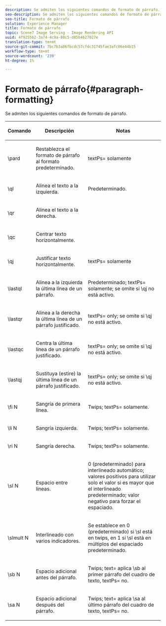 ```yaml
---
description: Se admiten los siguientes comandos de formato de párrafo.
seo-description: Se admiten los siguientes comandos de formato de párrafo.
seo-title: Formato de párrafo
solution: Experience Manager
title: Formato de párrafo
topic: Scene7 Image Serving - Image Rendering API
uuid: 4f9255b2-3a74-4c9a-80c5-d85b4627027e
translation-type: tm+mt
source-git-commit: 7bc7b3a86fbcdc57cfdc31745fae3afc06e44b15
workflow-type: tm+mt
source-wordcount: '239'
ht-degree: 1%

---
```



# Formato de párrafo{#paragraph-formatting}

Se admiten los siguientes comandos de formato de párrafo.

<table id="table_5DD044E1C0614A29A2413557DF57197D"> 
 <thead> 
  <tr> 
   <th class="entry"> <p>Comando </p> </th> 
   <th class="entry"> <p>Descripción </p> </th> 
   <th class="entry"> <p>Notas </p> </th> 
  </tr> 
 </thead>
 <tbody> 
  <tr> 
   <td> <span class="codeph"> \pard  </span> </td> 
   <td> <p>Restablezca el formato de párrafo al formato predeterminado. </p> </td> 
   <td> <p> <span class="codeph"> textPs=  </span> solamente </p> </td> 
  </tr> 
  <tr> 
   <td> <span class="codeph"> \ql  </span> </td> 
   <td> <p>Alinea el texto a la izquierda. </p> </td> 
   <td> <p>Predeterminado. </p> </td> 
  </tr> 
  <tr> 
   <td> <span class="codeph"> \qr  </span> </td> 
   <td> <p>Alinea el texto a la derecha. </p> </td> 
   <td> <p> </p> </td> 
  </tr> 
  <tr> 
   <td> <span class="codeph"> \qc  </span> </td> 
   <td> <p>Centrar texto horizontalmente. </p> </td> 
   <td> <p> </p> </td> 
  </tr> 
  <tr> 
   <td> <span class="codeph"> \qj  </span> </td> 
   <td> <p>Justificar texto horizontalmente. </p> </td> 
   <td> <p> <span class="codeph"> textPs=  </span> solamente </p> </td> 
  </tr> 
  <tr> 
   <td> <span class="codeph"> \lastql  </span> </td> 
   <td> <p>Alinea a la izquierda la última línea de un párrafo. </p> </td> 
   <td> <p>Predeterminado; <span class="codeph"> textPs= </span> solamente; se omite si <span class="codeph"> \qj </span>no está activo. </p> </td> 
  </tr> 
  <tr> 
   <td> <span class="codeph"> \lastqr  </span> </td> 
   <td> <p>Alinea a la derecha la última línea de un párrafo justificado. </p> </td> 
   <td> <p> <span class="codeph"> textPs=  </span> only; se omite si  <span class="codeph"> \qj no  </span> está activo. </p> </td> 
  </tr> 
  <tr> 
   <td> <span class="codeph"> \lastqc  </span> </td> 
   <td> <p>Centra la última línea de un párrafo justificado. </p> </td> 
   <td> <p> <span class="codeph"> textPs=  </span> only; se omite si  <span class="codeph"> \qj no  </span>está activo. </p> </td> 
  </tr> 
  <tr> 
   <td> <span class="codeph"> \lastqj  </span> </td> 
   <td> <p>Sustituya (estire) la última línea de un párrafo justificado. </p> </td> 
   <td> <p> <span class="codeph"> textPs=  </span> only; se omite si  <span class="codeph"> \qj no  </span>está activo. </p> </td> 
  </tr> 
  <tr> 
   <td> <span class="codeph"> \fi  <span class="varname"> N  </span> </span> </td> 
   <td> <p>Sangría de primera línea. </p> </td> 
   <td> <p>Twips; <span class="codeph"> textPs= </span> solamente. </p> </td> 
  </tr> 
  <tr> 
   <td> <span class="codeph"> \li  <span class="varname"> N  </span> </span> </td> 
   <td> <p>Sangría izquierda. </p> </td> 
   <td> <p>Twips; <span class="codeph"> textPs= </span> solamente. </p> </td> 
  </tr> 
  <tr> 
   <td> <span class="codeph"> \ri  <span class="varname"> N  </span> </span> </td> 
   <td> <p>Sangría derecha. </p> </td> 
   <td> <p>Twips; <span class="codeph"> textPs= </span> solamente. </p> </td> 
  </tr> 
  <tr> 
   <td> <span class="codeph"> \sl  <span class="varname"> N  </span> </span> </td> 
   <td> <p>Espacio entre líneas. </p> </td> 
   <td> <p>0 (predeterminado) para interlineado automático; valores positivos para utilizar solo el valor si es mayor que el interlineado predeterminado; valor negativo para forzar el espaciado. </p> </td> 
  </tr> 
  <tr> 
   <td> <span class="codeph"> \slmult  <span class="varname"> N  </span> </span> </td> 
   <td> <p>Interlineado con varios indicadores. </p> </td> 
   <td> <p>Se establece en 0 (predeterminado) si <span class="codeph"> \sl </span> está en twips, en 1 si <span class="codeph"> \sl </span> está en múltiplos del espaciado predeterminado. </p> </td> 
  </tr> 
  <tr> 
   <td> <span class="codeph"> \sb  <span class="varname"> N  </span> </span> </td> 
   <td> <p>Espacio adicional antes del párrafo. </p> </td> 
   <td> <p>Twips; <span class="codeph"> text= </span>aplica <span class="codeph"> \sb </span> al primer párrafo del cuadro de texto, <span class="codeph"> textPs= </span> no. </p> </td> 
  </tr> 
  <tr> 
   <td> <span class="codeph"> \sa  <span class="varname"> N  </span> </span> </td> 
   <td> <p>Espacio adicional después del párrafo. </p> </td> 
   <td> <p>Twips; <span class="codeph"> text= </span> aplica <span class="codeph"> \sa </span> al último párrafo del cuadro de texto, <span class="codeph"> textPs= </span> no. </p> </td> 
  </tr> 
 </tbody> 
</table>

